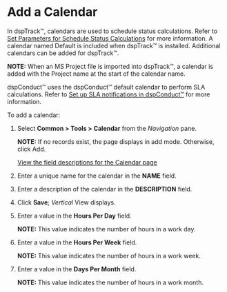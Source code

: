 # Add a Calendar

In dspTrack™, calendars are used to schedule status calculations. Refer
to [Set Parameters for Schedule Status
Calculations](../../dspTrack/Use_Cases/Set_Parameters_for_Schedule_Status_Calculation.htm)
for more information. A calendar named Default is included when
dspTrack™ is installed. Additional calendars can be added for
dspTrack™.

<span style="font-weight: bold;">NOTE:</span> When an MS Project file is
imported into dspTrack™, a calendar is added with the Project name at
the start of the calendar name.

dspConduct™ uses the dspConduct™ default calendar to perform SLA
calculations. Refer to [Set up SLA notifications in
dspConduct™](../../../Master_Data_Mgmt/dspConduct/Config/Set_Up_SLA_Notifications.htm)
for more information.

To add a calendar:

1.  Select **Common \> Tools \> Calendar** from the *Navigation* pane.
    
    **NOTE:** If no records exist, the page displays in add mode.
    Otherwise, click Add.
    
    [View the field descriptions for the Calendar
    page](../Page_Desc/Calendar.htm)

2.  Enter a unique name for the calendar in the **NAME** field.

3.  Enter a description of the calendar in the **DESCRIPTION** field.

4.  Click **Save**; *Vertical* View displays.

5.  Enter a value in the **Hours Per Day** field.
    
    **NOTE:** This value indicates the number of hours in a work day.

6.  Enter a value in the **Hours Per Week** field.
    
    **NOTE:** This value indicates the number of hours in a work week.

7.  Enter a value in the **Days Per Month** field.
    
    **NOTE:** This value indicates the number of hours in a work month.
